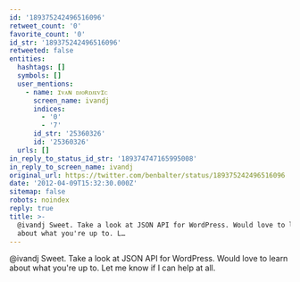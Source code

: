 ```yaml
---
id: '189375242496516096'
retweet_count: '0'
favorite_count: '0'
id_str: '189375242496516096'
retweeted: false
entities:
  hashtags: []
  symbols: []
  user_mentions:
    - name: ɪᴠᴀɴ ᴅᴊᴏʀᴅᴊᴇᴠɪᴄ
      screen_name: ivandj
      indices:
        - '0'
        - '7'
      id_str: '25360326'
      id: '25360326'
  urls: []
in_reply_to_status_id_str: '189374747165995008'
in_reply_to_screen_name: ivandj
original_url: https://twitter.com/benbalter/status/189375242496516096
date: '2012-04-09T15:32:30.000Z'
sitemap: false
robots: noindex
reply: true
title: >-
  @ivandj Sweet. Take a look at JSON API for WordPress. Would love to learn
  about what you're up to. L…
---
```


@ivandj Sweet. Take a look at JSON API for WordPress. Would love to learn about what you're up to. Let me know if I can help at all.
